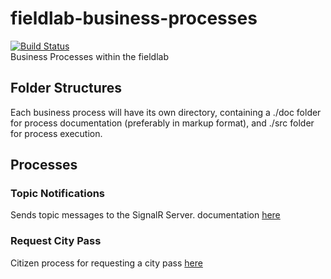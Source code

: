 # fieldlab-business-processes
[![Build Status](https://travis-ci.org/wigo4it/fieldlab-business-processes.svg?branch=master)](https://travis-ci.org/wigo4it/fieldlab-business-processes)  
Business Processes within the fieldlab

## Folder Structures

Each business process will have its own directory, containing a ./doc folder for process documentation (preferably in markup format), and ./src folder for process execution.

## Processes

### Topic Notifications
Sends topic messages to the SignalR Server.
documentation [here](./notification/README.md)

### Request City Pass
Citizen process for requesting a city pass [here](./city-pass/doc/README.md)
